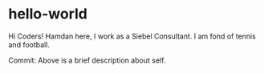 # hello-world

Hi Coders!
Hamdan here, I work as a Siebel Consultant. I am fond of tennis and football.

Commit: Above is a brief description about self.

